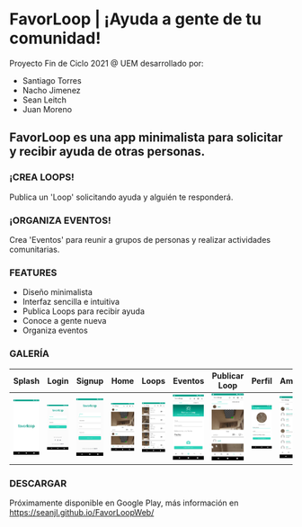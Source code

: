 # FavorLoop | ¡Ayuda a gente de tu comunidad!
Proyecto Fin de Ciclo 2021 @ UEM desarrollado por:

- Santiago Torres  
- Nacho Jimenez  
- Sean Leitch  
- Juan Moreno  

## FavorLoop es una app minimalista para solicitar y recibir ayuda de otras personas.

### ¡CREA LOOPS!  
Publica un 'Loop' solicitando ayuda y alguién te responderá.

### ¡ORGANIZA EVENTOS!  
Crea 'Eventos' para reunir a grupos de personas y realizar actividades comunitarias.

### FEATURES

- Diseño minimalista
- Interfaz sencilla e intuitiva
- Publica Loops para recibir ayuda
- Conoce a gente nueva
- Organiza eventos


### GALERÍA
| Splash | Login | Signup | Home | Loops | Eventos | Publicar Loop | Perfil | Amigos |
|:-:|:-:|:-:|:-:|-|-|-|-|-|
| ![](app/img/splash.jpg) | ![](app/img/login.jpg) | ![](app/img/signup.jpg) | ![](app/img/home.jpg) | ![](app/img/eventos.jpg) | ![](app/img/publicaciones.jpg) | ![](app/img/loops.jpg) | ![](app/img/perfil.jpg) | ![](app/img/busqueda.jpg) |

### DESCARGAR
Próximamente disponible en Google Play, más información en https://seanjl.github.io/FavorLoopWeb/
